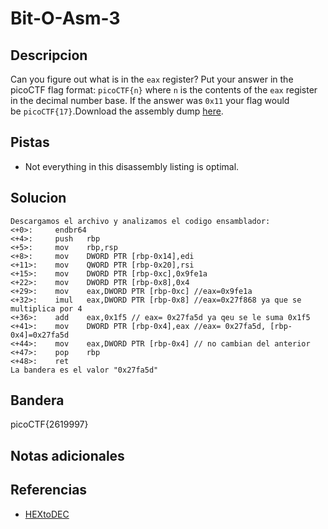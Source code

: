 # Bit-O-Asm-3

## Descripcion
Can you figure out what is in the `eax` register? Put your answer in the picoCTF flag format: `picoCTF{n}` where `n` is the contents of the `eax` register in the decimal number base. If the answer was `0x11` your flag would be `picoCTF{17}`.Download the assembly dump [here](https://artifacts.picoctf.net/c/530/disassembler-dump0_c.txt).
## Pistas
- Not everything in this disassembly listing is optimal.
## Solucion
```
Descargamos el archivo y analizamos el codigo ensamblador:
<+0>:     endbr64 
<+4>:     push   rbp
<+5>:     mov    rbp,rsp
<+8>:     mov    DWORD PTR [rbp-0x14],edi
<+11>:    mov    QWORD PTR [rbp-0x20],rsi
<+15>:    mov    DWORD PTR [rbp-0xc],0x9fe1a 
<+22>:    mov    DWORD PTR [rbp-0x8],0x4
<+29>:    mov    eax,DWORD PTR [rbp-0xc] //eax=0x9fe1a
<+32>:    imul   eax,DWORD PTR [rbp-0x8] //eax=0x27f868 ya que se multiplica por 4
<+36>:    add    eax,0x1f5 // eax= 0x27fa5d ya qeu se le suma 0x1f5
<+41>:    mov    DWORD PTR [rbp-0x4],eax //eax= 0x27fa5d, [rbp-0x4]=0x27fa5d
<+44>:    mov    eax,DWORD PTR [rbp-0x4] // no cambian del anterior
<+47>:    pop    rbp
<+48>:    ret
La bandera es el valor "0x27fa5d"
```

## Bandera

picoCTF{2619997}

## Notas adicionales

## Referencias
- [HEXtoDEC](https://www.rapidtables.com/convert/number/hex-to-decimal.html)